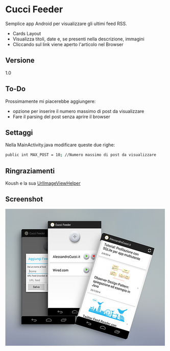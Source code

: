 Cucci Feeder
=========

Semplice app Android per visualizzare gli ultimi feed RSS.

  - Cards Layout
  - Visualizza titoli, date e, se presenti nella descrizione, immagini
  - Cliccando sul link viene aperto l'articolo nel Browser



Versione
----

1.0

To-Do
-----------

Prossimamente mi piacerebbe aggiungere:

* opzione per inserire il numero massimo di post da visualizzare
* Fare il parsing del post senza aprire il browser
 

Settaggi
--------------

Nella MainActivity.java modificare queste due righe:
```sh
public int MAX_POST = 10; //Numero massimo di post da visualizzare
```



Ringraziamenti
----
Koush e la sua [UrlImageViewHelper](https://github.com/koush/UrlImageViewHelper)

Screenshot
----
![ScreenShot](immagine.png)

